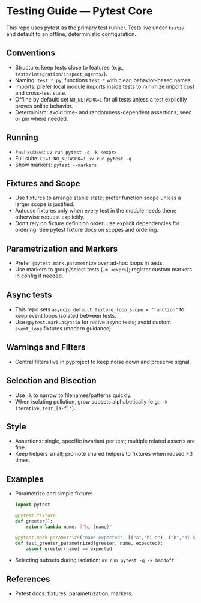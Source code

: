 # Testing Guide — Pytest Core

This repo uses pytest as the primary test runner. Tests live under `tests/` and default to an offline, deterministic configuration.

## Conventions
- Structure: keep tests close to features (e.g., `tests/integration/inspect_agents/`).
- Naming: `test_*.py`, functions `test_*` with clear, behavior-based names.
- Imports: prefer local module imports inside tests to minimize import cost and cross-test state.
- Offline by default: set `NO_NETWORK=1` for all tests unless a test explicitly proves online behavior.
- Determinism: avoid time- and randomness-dependent assertions; seed or pin where needed.

## Running
- Fast subset: `uv run pytest -q -k <expr>`
- Full suite: `CI=1 NO_NETWORK=1 uv run pytest -q`
- Show markers: `pytest --markers`

## Fixtures and Scope
- Use fixtures to arrange stable state; prefer function scope unless a larger scope is justified.
- Autouse fixtures only when every test in the module needs them; otherwise request explicitly.
- Don’t rely on fixture definition order; use explicit dependencies for ordering.
  See pytest fixture docs on scopes and ordering.

## Parametrization and Markers
- Prefer `@pytest.mark.parametrize` over ad-hoc loops in tests.
- Use markers to group/select tests (`-m <expr>`); register custom markers in config if needed.

## Async tests
- This repo sets `asyncio_default_fixture_loop_scope = "function"` to keep event loops isolated between tests.
- Use `@pytest.mark.asyncio` for native async tests; avoid custom `event_loop` fixtures (modern guidance).

## Warnings and Filters
- Central filters live in pyproject to keep noise down and preserve signal.

## Selection and Bisection
- Use `-k` to narrow to filenames/patterns quickly.
- When isolating pollution, grow subsets alphabetically (e.g., `-k iterative`, `test_[a-f]*`).

## Style
- Assertions: single, specific invariant per test; multiple related asserts are fine.
- Keep helpers small; promote shared helpers to fixtures when reused ≥3 times.

## Examples
- Parametrize and simple fixture:
  ```python
  import pytest

  @pytest.fixture
  def greeter():
      return lambda name: f"hi {name}"

  @pytest.mark.parametrize("name,expected", [("a","hi a"), ("b","hi b")])
  def test_greeter_parametrized(greeter, name, expected):
      assert greeter(name) == expected
  ```
- Selecting subsets during isolation: `uv run pytest -q -k handoff`.

## References
- Pytest docs: fixtures, parametrization, markers.
